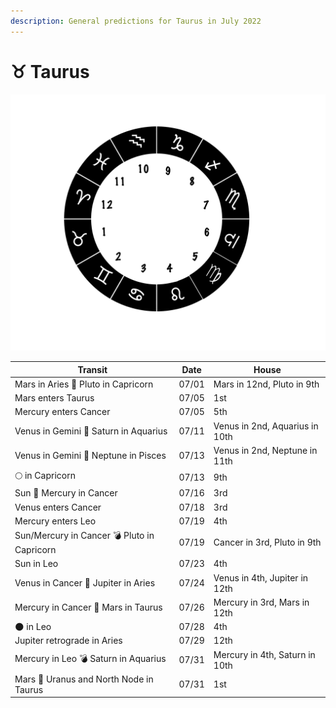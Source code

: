 ```yaml
---
description: General predictions for Taurus in July 2022
---
```


# ♉ Taurus

![](../../.gitbook/assets/taurus.png)



| Transit                                     | Date  | House                          |
| ------------------------------------------- | ----- | ------------------------------ |
| Mars in Aries 🔲 Pluto in Capricorn         | 07/01 | Mars in 12nd, Pluto in 9th     |
| Mars enters Taurus                          | 07/05 | 1st                            |
| Mercury enters Cancer                       | 07/05 | 5th                            |
| Venus in Gemini 🔺 Saturn in Aquarius       | 07/11 | Venus in 2nd, Aquarius in 10th |
| Venus in Gemini 🔲 Neptune in Pisces        | 07/13 | Venus in 2nd, Neptune in 11th  |
|  🌕 in Capricorn                            | 07/13 | 9th                            |
| Sun 🖤 Mercury in Cancer                    | 07/16 | 3rd                            |
| Venus enters Cancer                         | 07/18 | 3rd                            |
| Mercury enters Leo                          | 07/19 | 4th                            |
| Sun/Mercury in Cancer 💣 Pluto in Capricorn | 07/19 | Cancer in 3rd, Pluto in 9th    |
| Sun in Leo                                  | 07/23 | 4th                            |
| Venus in Cancer 🔲 Jupiter in Aries         | 07/24 | Venus in 4th, Jupiter in 12th  |
| Mercury in Cancer 🔲 Mars in Taurus         | 07/26 | Mercury in 3rd, Mars in 12th   |
| 🌑 in Leo                                   | 07/28 | 4th                            |
| Jupiter retrograde in Aries                 | 07/29 | 12th                           |
| Mercury in Leo 💣 Saturn in Aquarius        | 07/31 | Mercury in 4th, Saturn in 10th |
| Mars 🖤 Uranus and North Node in Taurus     | 07/31 | 1st                            |



